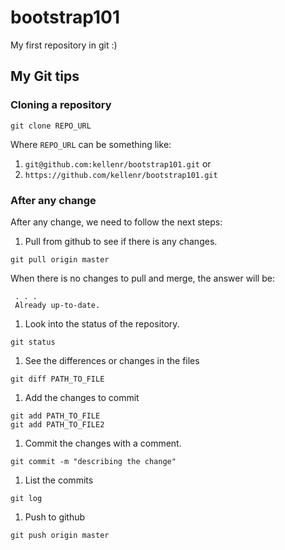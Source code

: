 # bootstrap101
My first repository in git :)

## My Git tips

### Cloning a repository

```
git clone REPO_URL
```

Where `REPO_URL` can be something like:
 1. `git@github.com:kellenr/bootstrap101.git` or
 1. `https://github.com/kellenr/bootstrap101.git`

### After any change
After any change, we need to follow the next steps:

 1. Pull from github to see if there is any changes.
  ```
  git pull origin master
  ```
  When there is no changes to pull and merge, the answer will be:
  ```
   . . .
   Already up-to-date.
  ```
 1. Look into the status of the repository.
  ```
  git status
  ```
 1. See the differences or changes in the files
  ```
  git diff PATH_TO_FILE
  ```
 1. Add the changes to commit
  ```
  git add PATH_TO_FILE
  git add PATH_TO_FILE2
  ```
 1. Commit the changes with a comment.
  ```
  git commit -m "describing the change"
  ```
 1. List the commits
  ```
  git log
  ```
 1. Push to github
  ```
  git push origin master
  ```
